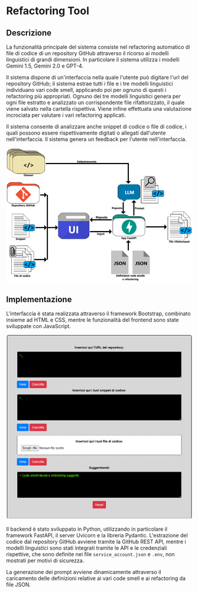 # Refactoring Tool

## Descrizione
La funzionalità principale del sistema consiste nel refactoring automatico di file di codice di un repository GitHub attraverso il ricorso ai modelli linguistici di grandi dimensioni. In particolare il sistema utilizza i modelli Gemini 1.5, Gemini 2.0 e GPT-4.

Il sistema dispone di un'interfaccia nella quale l'utente può digitare l'url del repository GitHub; il sistema estrae tutti i file e i tre modelli linguistici individuano vari code smell, applicando poi per ognuno di questi i refactoring più appropriati. Ognuno dei tre modelli linguistici genera per ogni file estratto e analizzato un corrispondente file rifattorizzato, il quale viene salvato nella cartella rispettiva. Viene infine effettuata una valutazione incrociata per valutare i vari refactoring applicati.

Il sistema consente di analizzare anche snippet di codice o file di codice, i quali possono essere rispettivamente digitati o allegati dall'utente nell'interfaccia. Il sistema genera un feedback per l'utente nell'interfaccia.

![Pipeline del Refactoring tool](immagini/pipeline-refactoring-tool.png)

## Implementazione
L'interfaccia è stata realizzata attraverso il framework Bootstrap, combinato insieme ad HTML e CSS, mentre le funzionalità del frontend sono state sviluppate con JavaScript.

![Interfaccia del Refactoring tool](immagini/interfaccia-refactoring-tool.png)

Il backend è stato sviluppato in Python, utilizzando in particolare il framework FastAPI, il server Uvicorn e la libreria Pydantic. L'estrazione del codice dal repository GitHub avviene tramite la GitHub REST API, mentre i modelli linguistici sono stati integrati tramite le API e le credenziali rispettive, che sono definite nei file `service_account.json` e `.env`, non mostrati per motivi di sicurezza.

La generazione dei prompt avviene dinamicamente attraverso il caricamento delle definizioni relative ai vari code smell e ai refactoring da file JSON.

